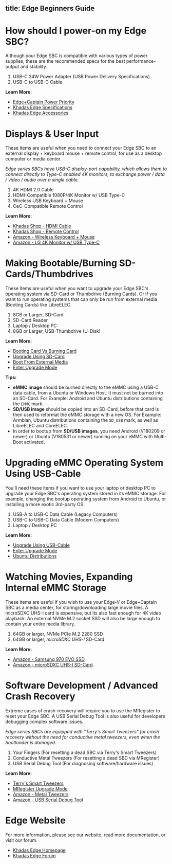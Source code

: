 title: Edge Beginners Guide
---

# How should I power-on my Edge SBC?
Although your Edge SBC is compatible with various types of power supplies, these are the recommended specs for the best performance-output and stability.

1. USB-C 24W Power Adapter (USB Power Delivery Specifications)
2. USB-C to USB-C Cable

**Learn More:**
* [Edge+Captain Power Priority](https://docs.khadas.com/edge/EdgeCaptainPowerPriority.html)
* [Khadas Edge Specifications](https://khadas.com/edge)
* [Khadas Edge Accessories](https://www.khadas.com/edge-add-ons)

# Displays & User Input
These items are useful when you need to connect your Edge SBC to an external display + keyboard mouse + remote control, for use as a desktop computer or media center.

*Edge series SBCs have USB-C display-port capability, which allows them to connect directly to Type-C enabled 4K monitors, to exchange power / data / video / audio over a single cable.*

1. 4K HDMI 2.0 Cable
2. HDMI-Compatible 1080P/4K Monitor w/ USB Type-C
3. Wireless USB Keyboard + Mouse
4. CeC-Compatible Remote Control

**Learn More:**
* [Khadas Shop - HDMI Cable](https://www.khadas.com/product-page/hdmi-cable)
* [Khadas Shop - Remote Control](https://www.khadas.com/product-page/ir-remote)
* [Amazon - Wireless Keyboard + Mouse](https://www.amazon.com/s/ref=nb_sb_noss?url=search-alias%3Delectronics&field-keywords=wireless+keyboard+and+mouse&rh=n%3A172282%2Ck%3Awireless+keyboard+and+mouse)
* [Amazon - LG 4K Monitor w/ USB Type-C](https://www.amazon.com/LG-27UD88-W-LED-Lit-Monitor-Type-C/dp/B01CDYB0QS/ref=sr_1_7?ie=UTF8&qid=1543993886&sr=8-7&keywords=usb-c+compatible+monitor)

# Making Bootable/Burning SD-Cards/Thumbdrives
These items are useful when you want to upgrade your Edge SBC's operating system via SD-Card or Thumbdrive (Burning Cards). Or if you want to run operating systems that can only be run from external media (Booting Cards) like LibreELEC.

1. 8GB or Larger, SD-Card
2. SD-Card Reader
3. Laptop / Desktop PC
4. 8GB or Larger, USB-Thumbdrive (U-Disk)

**Learn More:**
* [Booting Card Vs Burning Card](https://docs.khadas.com/vim1/BootingCardVsBurningCard.html)
* [Upgrade Using SD-Card](https://docs.khadas.com/edge/UpgradeViaTFBurningCard.html)
* [Boot From External Media](https://docs.khadas.com/vim2/BootFromExtMedia.html)
* [Enter Upgrade Mode](https://docs.khadas.com/edge/HowtoBootIntoUpgradeMode.html)

**Tips:**
* **eMMC image** should be burned directly to the eMMC using a USB-C data cable, from a Ubuntu or Windows Host. It must not be burned into an SD-Card. For Example: Android and Ubuntu distributions containing the `EMMC` mark.
* **SD/USB image** should be copied into an SD-Card, before that card is then used to reformat the eMMC storage with a new OS. For Example: Armbian, Ubuntu distributions containing the `SD_USB` mark, as well as LibreELEC and CoreELEC.
* In order to bootup from **SD/USB images**, you need Android (V180209 or newer) or Ubuntu (V180531 or newer) running on your eMMC with Multi-Boot activated.

# Upgrading eMMC Operating System Using USB-Cable
You'll need these items if you want to use your laptop or desktop PC to upgrade your Edge SBC's operating system stored in its eMMC storage. For example, changing the bootup operating system from Android to Ubuntu, or installing a more exotic 3rd-party OS.

1. USB-A to USB-C Data Cable (Legacy Computers)
2. USB-C to USB-C Data Cable (Modern Computers)
3. Laptop / Desktop PC

**Learn More:**
* [Upgrade Using USB-Cable](https://docs.khadas.com/edge/UpgradeViaUSBCable.html)
* [Enter Upgrade Mode](https://docs.khadas.com/edge/HowtoBootIntoUpgradeMode.html)
* [Ubuntu Distributions](https://docs.khadas.com/edge/FirmwareUbuntu.html)

# Watching Movies, Expanding Internal eMMC Storage
These items are useful if you wish to use your Edge-V or Edge+Captain SBC as a media center, for storing/downloading large movie files. A microSDXC UHS-I card is expensive, but its also fast enough for 4K video playback. An external NVMe M.2 socket SSD will also be large enough to contain your entire media library.

1. 64GB or larger, NVMe PCIe M.2 2280 SSD
2. 64GB or larger, *microSDXC UHS-I* SD-Card

**Learn More:**
* [Amazon - Samsung 970 EVO SSD](https://www.amazon.com/Samsung-970-EVO-500GB-MZ-V7E500BW/dp/B07BN4NJ2J/ref=sr_1_3?ie=UTF8&qid=1543993490&sr=8-3&keywords=samsung+m.2+ssd)
* [Amazon - microSDXC UHS-I SD-Card](https://www.amazon.com/s/ref=nb_sb_noss?url=search-alias%3Daps&field-keywords=microSDXC+UHS-I&rh=i%3Aaps%2Ck%3AmicroSDXC+UHS-I)

# Software Development / Advanced Crash Recovery
Extreme cases of crash-recovery will require you to use the MRegister to reset your Edge SBC. A USB Serial Debug Tool is also useful for developers debugging complex software issues.

*Edge series SBCs are equipped with "Terry's Smart Tweezers" for crash recovery without the need for conductive metal tweezers, even when the bootloader is damaged.*

1. Your Fingers (For resetting a dead SBC via Terry's Smart Tweezers)
2. Conductive Metal Tweezers (For resetting a dead SBC via MRegister)
3. USB Serial Debug Tool (For diagnosing software/hardware issues)

**Learn More:**
* [Terry's Smart Tweezers](https://docs.khadas.com/edge/HowtoBootIntoUpgradeMode.html)
* [MRegister Upgrade Mode](https://docs.khadas.com/edge/HowtoBootIntoUpgradeMode.html)
* [Amazon - Metal Tweezers](https://www.amazon.com/s/ref=nb_sb_noss_2?url=search-alias%3Daps&field-keywords=metal+tweezers)
* [Amazon - USB Serial Debug Tool](https://www.amazon.com/s/ref=nb_sb_noss?url=search-alias%3Daps&field-keywords=usb+serial+debug+tool&rh=i%3Aaps%2Ck%3Ausb+serial+debug+tool)

# Edge Website
For more information, please see our website, read more documentation, or visit our forum.
* [Khadas Edge Homepage](https://www.khadas.com/edge)
* [Khadas Edge Forum](https://forum.khadas.com/c/Khadas-Edge)
